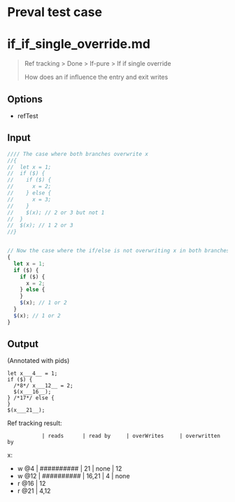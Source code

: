 # Preval test case

# if_if_single_override.md

> Ref tracking > Done > If-pure > If if single override
>
> How does an if influence the entry and exit writes

## Options

- refTest

## Input

`````js filename=intro
//// The case where both branches overwrite x
//{
//  let x = 1;
//  if ($) {
//    if ($) {
//      x = 2;
//    } else {
//      x = 3;
//    }
//    $(x); // 2 or 3 but not 1
//  }
//  $(x); // 1 2 or 3
//}


// Now the case where the if/else is not overwriting x in both branches
{
  let x = 1;
  if ($) {
    if ($) {
      x = 2;
    } else {
    }
    $(x); // 1 or 2
  }
  $(x); // 1 or 2
}
`````

## Output

(Annotated with pids)

`````filename=intro
let x___4__ = 1;
if ($) {
  /*8*/ x___12__ = 2;
  $(x___16__);
} /*17*/ else {
}
$(x___21__);
`````

Ref tracking result:

               | reads      | read by     | overWrites     | overwritten by
x:
  - w @4       | ########## | 21          | none           | 12
  - w @12      | ########## | 16,21       | 4              | none
  - r @16      | 12
  - r @21      | 4,12
